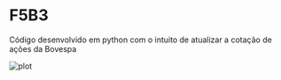 # F5B3
Código desenvolvido em python com o intuito de atualizar a cotação de ações da Bovespa

![plot](../main/output/Historico_unitario_acao/%VVAR3%.png)
